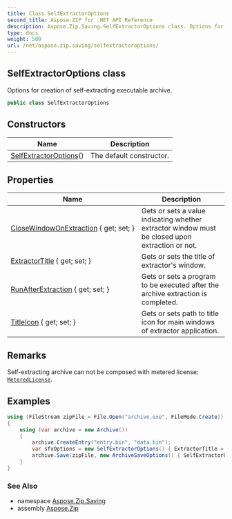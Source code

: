 ```yaml
---
title: Class SelfExtractorOptions
second_title: Aspose.ZIP for .NET API Reference
description: Aspose.Zip.Saving.SelfExtractorOptions class. Options for creation of selfextracting executable archive
type: docs
weight: 500
url: /net/aspose.zip.saving/selfextractoroptions/
---
```

## SelfExtractorOptions class

Options for creation of self-extracting executable archive.

```csharp
public class SelfExtractorOptions
```

## Constructors

| Name | Description |
| --- | --- |
| [SelfExtractorOptions](selfextractoroptions/)() | The default constructor. |

## Properties

| Name | Description |
| --- | --- |
| [CloseWindowOnExtraction](../../aspose.zip.saving/selfextractoroptions/closewindowonextraction/) { get; set; } | Gets or sets a value indicating whether extractor window must be closed upon extraction or not. |
| [ExtractorTitle](../../aspose.zip.saving/selfextractoroptions/extractortitle/) { get; set; } | Gets or sets the title of extractor's window. |
| [RunAfterExtraction](../../aspose.zip.saving/selfextractoroptions/runafterextraction/) { get; set; } | Gets or sets a program to be executed after the archive extraction is completed. |
| [TitleIcon](../../aspose.zip.saving/selfextractoroptions/titleicon/) { get; set; } | Gets or sets path to title icon for main windows of extractor application. |

## Remarks

Self-extracting archive can not be composed with metered license: [`MeteredLicense`](../../aspose.zip/meteredlicense/).

## Examples

```csharp
using (FileStream zipFile = File.Open("archive.exe", FileMode.Create))
{
    using (var archive = new Archive())
    {
        archive.CreateEntry("entry.bin", "data.bin");
        var sfxOptions = new SelfExtractorOptions() { ExtractorTitle = "Extractor", CloseWindowOnExtraction = true, TitleIcon = "C:\pictorgam.ico" };
        archive.Save(zipFile, new ArchiveSaveOptions() { SelfExtractorOptions = sfxOptions });
    }
}
```

### See Also

* namespace [Aspose.Zip.Saving](../../aspose.zip.saving/)
* assembly [Aspose.Zip](../../)


